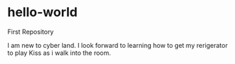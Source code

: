 # hello-world
First Repository 

I am new to cyber land.
I look forward to learning how to get my rerigerator to play
Kiss as i walk into the room.
